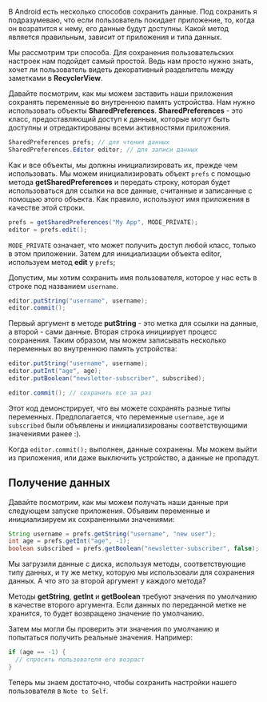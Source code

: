 В Android есть несколько способов сохранить данные. Под сохранить я подразумеваю, что если пользователь покидает приложение, то, когда он возратится к нему, его данные будут доступны. Какой метод является правильным, зависит от приложения и типа данных.

Мы рассмотрим три способа. Для сохранения пользовательских настроек нам подойдет самый простой. Ведь нам просто нужно знать, хочет ли пользователь видеть декоративный разделитель между заметками в **RecyclerView**.

Давайте посмотрим, как мы можем заставить наши приложения сохранять переменные во внутреннюю память устройства. Нам нужно использовать объекты **SharedPreferences**. **SharedPreferences** - это класс, предоставляющий доступ к данным, которые могут быть доступны и отредактированы всеми активностями приложения.
```java
SharedPreferences prefs; // для чтения данных
SharedPreferences.Editor editor; // для записи данных
```
Как и все объекты, мы должны инициализировать их, прежде чем использовать. Мы можем инициализировать объект ```prefs``` с помощью метода **getSharedPreferences** и передать строку, которая будет использоваться для ссылки на все данные, считанные и записанные с помощью этого объекта. Как правило, используют имя приложения в качестве этой строки. 
```java
prefs = getSharedPreferences("My App", MODE_PRIVATE);
editor = prefs.edit();
```
```MODE_PRIVATE``` означает, что может получить доступ любой класс, только в этом приложении. Затем для инициализации объекта editor, используем метод **edit** у ```prefs```;

Допустим, мы хотим сохранить имя пользователя, которое у нас есть в строке под названием ```username```.
```java
editor.putString("username", username);
editor.commit();
```
Первый аргумент в методе **putString** - это метка для ссылки на данные, а второй - сами данные. Вторая строка инициирует процесс сохранения. Таким образом, мы можем записывать несколько переменных во внутреннюю память устройства:
```java
editor.putString("username", username);
editor.putInt("age", age);
editor.putBoolean("newsletter-subscriber", subscribed);

editor.commit(); // сохранить все за раз
```
Этот код демонстрирует, что вы можете сохранять разные типы переменных. Предполагается, что переменные ```username```, ```age``` и ```subscribed``` были объявлены и инициализированы соответствующими значениями ранее :).

Когда ```editor.commit();``` выполнен, данные сохранены. Мы можем выйти из приложения, или даже выключить устройство, а данные не пропадут.

## Получение данных
Давайте посмотрим, как мы можем получать наши данные при следующем запуске приложения. Объявим переменные и инициализируем их сохраненными значениями:
```java
String username = prefs.getString("username", "new user");
int age = prefs.getInt("age", -1);
boolean subscribed = prefs.getBoolean("newsletter-subscriber", false);
```
Мы загрузили данные с диска, используя методы, соответствующие типу данных, и ту же метку, которую мы использовали для сохранения данных. А что это за второй аргумент у каждого метода?

Методы **getString**, **getInt** и **getBoolean** требуют значения по умолчанию в качестве второго аргумента. Если данных по переданной метке не хранится, то будет возвращено значение по умолчанию.

Затем мы могли бы проверить эти значения по умолчанию и попытаться получить реальные значения. Например:
```java
if (age == -1) {
  // спросить пользователя его возраст
}
```
Теперь мы знаем достаточно, чтобы сохранить настройки нашего пользователя в ```Note to Self```.
